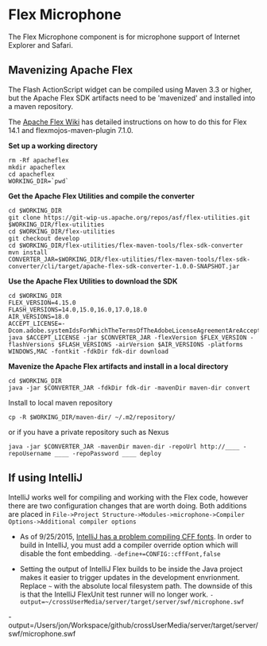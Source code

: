 # Flex Microphone #

The Flex Microphone component is for microphone support of Internet Explorer and Safari.

## Mavenizing Apache Flex ##

The Flash ActionScript widget can be compiled using Maven 3.3 or higher, but the Apache Flex SDK artifacts need to be 'mavenized' and installed into a maven repository.

The [Apache Flex Wiki](https://cwiki.apache.org/confluence/display/FLEX/Building+Flex+applications+with+Maven) has detailed instructions on how to do this for Flex 14.1 and flexmojos-maven-plugin 7.1.0.

**Set up a working directory**
```
rm -Rf apacheflex
mkdir apacheflex
cd apacheflex
WORKING_DIR=`pwd`
```

**Get the Apache Flex Utilities and compile the converter**
```
cd $WORKING_DIR
git clone https://git-wip-us.apache.org/repos/asf/flex-utilities.git $WORKING_DIR/flex-utilities
cd $WORKING_DIR/flex-utilities
git checkout develop
cd $WORKING_DIR/flex-utilities/flex-maven-tools/flex-sdk-converter
mvn install
CONVERTER_JAR=$WORKING_DIR/flex-utilities/flex-maven-tools/flex-sdk-converter/cli/target/apache-flex-sdk-converter-1.0.0-SNAPSHOT.jar
```

**Use the Apache Flex Utilities to download the SDK**
```
cd $WORKING_DIR
FLEX_VERSION=4.15.0
FLASH_VERSIONS=14.0,15.0,16.0,17.0,18.0
AIR_VERSIONS=18.0
ACCEPT_LICENSE=-Dcom.adobe.systemIdsForWhichTheTermsOfTheAdobeLicenseAgreementAreAccepted=df3793c7
java $ACCEPT_LICENSE -jar $CONVERTER_JAR -flexVersion $FLEX_VERSION -flashVersions $FLASH_VERSIONS -airVersion $AIR_VERSIONS -platforms WINDOWS,MAC -fontkit -fdkDir fdk-dir download
```

**Mavenize the Apache Flex artifacts and install in a local directory**
```
cd $WORKING_DIR
java -jar $CONVERTER_JAR -fdkDir fdk-dir -mavenDir maven-dir convert
```
Install to local maven repository
```
cp -R $WORKING_DIR/maven-dir/ ~/.m2/repository/
```
or if you have a private repository such as Nexus
```
java -jar $CONVERTER_JAR -mavenDir maven-dir -repoUrl http://____ -repoUsername ____ -repoPassword ____ deploy
```

## If using IntelliJ ##

IntelliJ works well for compiling and working with the Flex code, however there are two configuration changes that are worth doing.
Both additions are placed in ```File->Project Structure->Modules->microphone->Compiler Options->Additional compiler options```

* As of 9/25/2015, [IntelliJ has a problem compiling CFF fonts](http://apache-flex-users.2333346.n4.nabble.com/Flex-Mojos-Fonts-and-Theme-Questions-tc10999.html).
In order to build in IntelliJ, you must add a compiler override option which will disable the font embedding.
```-define+=CONFIG::cffFont,false```

* Setting the output of IntelliJ Flex builds to be inside the Java project makes it easier to trigger updates in the development envrionment.
Replace ```~``` with the absolute local filesystem path. The downside of this is that the IntelliJ FlexUnit test runner will no longer work.
```-output=~/crossUserMedia/server/target/server/swf/microphone.swf```

-output=/Users/jon/Workspace/github/crossUserMedia/server/target/server/swf/microphone.swf
